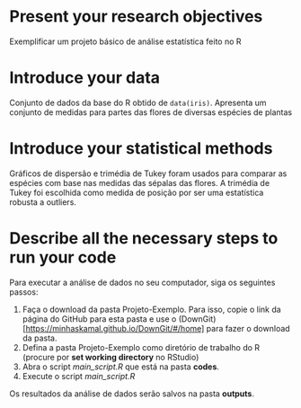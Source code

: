 # Present your research objectives
Exemplificar um projeto básico de análise estatística feito no R

# Introduce your data
Conjunto de dados da base do R obtido de ```data(iris)```.
Apresenta um conjunto de medidas para partes das flores de diversas espécies
de plantas

# Introduce your statistical methods
Gráficos de dispersão e trimédia de Tukey foram usados para comparar as espécies
com base nas medidas das sépalas das flores. A trimédia de Tukey foi escolhida
como medida de posição por ser uma estatística robusta a outliers.

# Describe all the necessary steps to run your code

Para executar a análise de dados no seu computador, siga os seguintes passos:
1. Faça o download da pasta Projeto-Exemplo. Para isso, copie o link da página
do GitHub para esta pasta e use o
(DownGit)[https://minhaskamal.github.io/DownGit/#/home]
para fazer o download da pasta.
2. Defina a pasta Projeto-Exemplo como diretório de trabalho do R (procure por
__set working directory__ no RStudio)
3. Abra o script _main_script.R_ que está na pasta __codes__.
4. Execute o script _main_script.R_

Os resultados da análise de dados serão salvos na pasta __outputs__.

